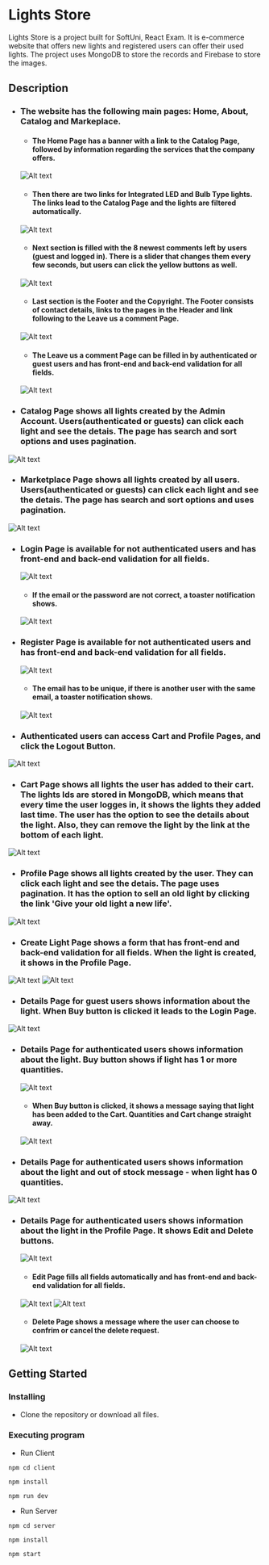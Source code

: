 # Lights Store

Lights Store is a project built for SoftUni, React Exam. It is e-commerce website that offers new lights and registered users can offer their used lights. The project uses MongoDB to store the records and Firebase to store the images.

## Description

* ### The website has the following main pages: Home, About, Catalog and Markeplace. 

    - #### The Home Page has a banner with a link to the Catalog Page, followed by information regarding the services that the company offers. 

    ![Alt text](images-readme/home-services.png)

    - #### Then there are two links for Integrated LED and Bulb Type lights. The links lead to the Catalog Page and the lights are filtered automatically. 

    ![Alt text](images-readme/our-lights.png)

    - #### Next section is filled with the 8 newest comments left by users (guest and logged in). There is a slider that changes them every few seconds, but users can click the yellow buttons as well. 

    ![Alt text](images-readme/comments.png)

    - #### Last section is the Footer and the Copyright. The Footer consists of contact details, links to the pages in the Header and link following to the Leave us a comment Page. 

    ![Alt text](images-readme/footer-copyright.png)

    - #### The Leave us a comment Page can be filled in by authenticated or guest users and has front-end and back-end validation for all fields. 

    ![Alt text](images-readme/leave-us-comment.png)


* ### Catalog Page shows all lights created by the Admin Account. Users(authenticated or guests) can click each light and see the detais. The page has search and sort options and uses pagination.

![Alt text](images-readme/catalog.png)

* ### Marketplace Page shows all lights created by all users. Users(authenticated or guests) can click each light and see the detais. The page has search and sort options and uses pagination.

![Alt text](images-readme/marketplace.png)

* ### Login Page is available for not authenticated users and has front-end and back-end validation for all     fields. 

    ![Alt text](images-readme/login.png)

    - #### If the email or the password are not correct, a toaster notification shows. 

    ![Alt text](images-readme/login-wrong.png)

* ### Register Page is available for not authenticated users and has front-end and back-end validation for all fields. 
    ![Alt text](images-readme/register.png)

    - #### The email has to be unique, if there is another user with the same email, a toaster notification shows. 
    
    ![Alt text](images-readme/register-wrong.png)
 
 * ### Authenticated users can access Cart and Profile Pages, and click the Logout Button. 
 
![Alt text](images-readme/nav-authenticated.png)

* ### Cart Page shows all lights the user has added to their cart. The lights Ids are stored in MongoDB, which means that every time the user logges in, it shows the lights they added last time. The user has the option to see the details about the light. Also, they can remove the light by the link at the bottom of each light. 

![Alt text](images-readme/cart.png)

* ### Profile Page shows all lights created by the user. They can click each light and see the detais. The page uses pagination. It has the option to sell an old light by clicking the link 'Give your old light a new life'. 

![Alt text](images-readme/profile.png)

* ### Create Light Page shows a form that has front-end and back-end validation for all fields. When the light is created, it shows in the Profile Page. 

![Alt text](images-readme/create-light-1.png) 
![Alt text](images-readme/create-light-2.png)

* ### Details Page for guest users shows information about the light. When Buy button is clicked it leads to the Login Page. 

![Alt text](images-readme/details-guest.png)

* ### Details Page for authenticated users shows information about the light. Buy button shows if light has 1 or more quantities. 

    ![Alt text](images-readme/details-authenticated.png)

    - ####  When Buy button is clicked, it shows a message saying that light has been added to the Cart. Quantities and Cart change straight away. 
    
    ![Alt text](images-readme/details-in-stock.png)

* ### Details Page for authenticated users shows information about the light and out of stock message - when light has 0 quantities. 

![Alt text](images-readme/details-no-stock.png)

* ### Details Page for authenticated users shows information about the light in the Profile Page. It shows Edit and Delete buttons. 

    ![Alt text](images-readme/details-profile.png)

    - #### Edit Page fills all fields automatically and has front-end and back-end validation for all fields. 
    
    ![Alt text](images-readme/edit-1.png) 
    ![Alt text](images-readme/edit-2.png)

    - #### Delete Page shows a message where the user can choose to confrim or cancel the delete request. 
    
    ![Alt text](images-readme/delete.png)

## Getting Started

### Installing

* Clone the repository or download all files.

### Executing program
* Run Client
```
npm cd client
```
```
npm install
```
```
npm run dev
```

* Run Server
```
npm cd server
```
```
npm install
```
```
npm start
```

